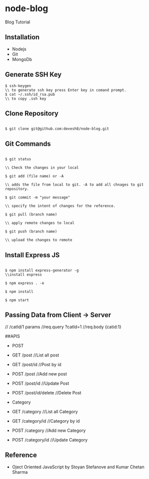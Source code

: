 # node-blog
Blog Tutorial

## Installation
 - Nodejs
 - Git
 - MongoDb

## Generate SSH Key

````
$ ssh-keygen
\\ to generate ssh key press Enter key in comand prompt. 
$ cat ~/.ssh/id_rsa.pub
\\ to copy .ssh key

````
## Clone Repository

````

$ git clone git@github.com:devesh8/node-blog.git

````

## Git Commands

````

$ git status

\\ Check the changes in your local

$ git add (file name) or -A
 
\\ adds the file from local to git. -A to add all chnages to git repository.

$ git commit -m "your message"

\\ specify the intent of changes for the reference.

$ git pull (branch name)

\\ apply remote changes to local

$ git push (branch name)

\\ upload the changes to remote

````

## Install Express JS

````

$ npm install express-generator -g
\\install express

$ npm express . -e

$ npm install

$ npm start

````

## Passing Data from Client -> Server
// /catId/1 params
//req.query ?catId=1
//req.body {catid:1}

##APIS
- POST
- GET  /post            //List all post
- GET  /post/id         //Post by id 
- POST /post            //Add new post
- POST /post/id         //Update Post
- POST /post/id/delete  //Delete Post

- Category
- GET  /category            //List all Category
- GET  /category/id         //Category by id 
- POST /category            //Add new Category
- POST /category/id         //Update Category


## Reference

 - Oject Oriented JavaScript by Stoyan Stefanove and Kumar Chetan Sharma

